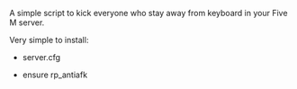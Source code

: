 A simple script to kick everyone who stay away from keyboard in your Five M server.

Very simple to install:

+ server.cfg

+ ensure rp_antiafk
 
